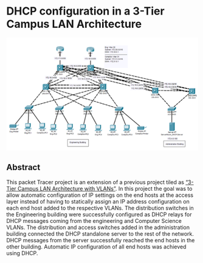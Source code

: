 # DHCP configuration in a 3-Tier Campus LAN Architecture

![image](https://github.com/ascotlan/DHCP-configuration-in-a-3-Tier-Campus-LAN-Architecture/blob/main/topology.png)

## Abstract

This packet Tracer project is an extension of a previous project tiled as [“3-Tier Campus LAN Architecture with VLANs”](https://github.com/ascotlan/3-tier-campus-LAN-with-VLANs). In this project the goal was to allow automatic configuration of IP settings on the end hosts at the access layer instead of having to statically assign an IP address configuration on each end host added to the respective VLANs. The distribution switches in the Engineering building were successfully configured as DHCP relays for DHCP messages coming from the engineering and Computer Science VLANs. The distribution and access switches added in the administration building connected the DHCP standalone server to the rest of the network. DHCP messages from the server successfully reached the end hosts in the other building. Automatic IP configuration of all end hosts was achieved using DHCP.
